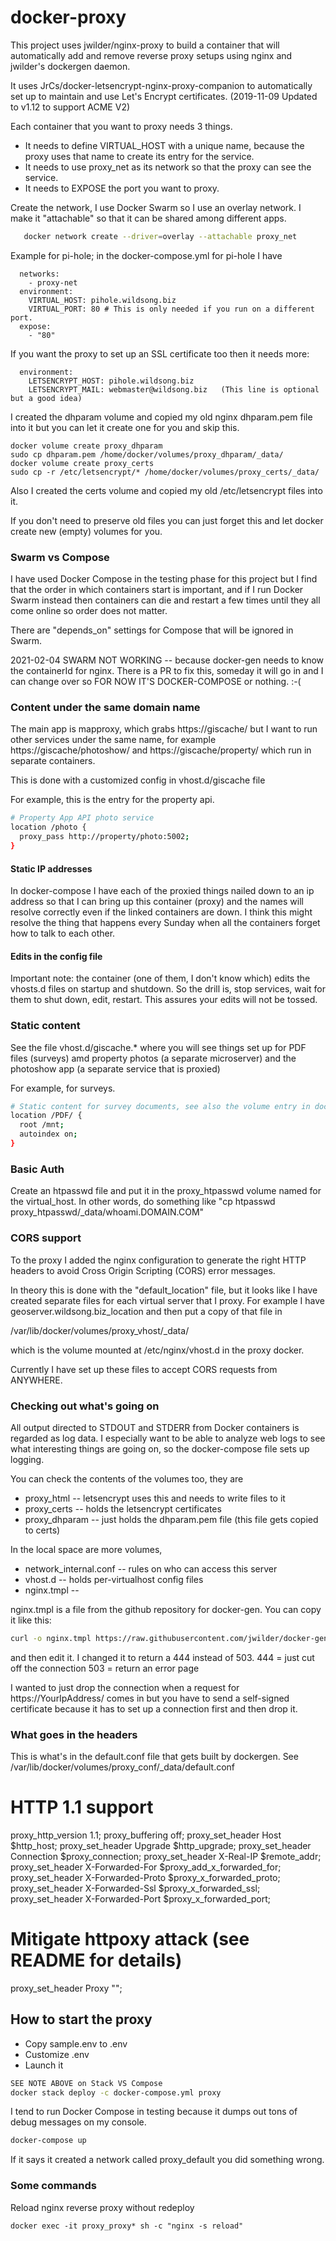 # docker-proxy

This project uses jwilder/nginx-proxy to build a container that
will automatically add and remove reverse proxy setups using nginx
and jwilder's dockergen daemon.

It uses JrCs/docker-letsencrypt-nginx-proxy-companion to 
automatically set up to maintain and use Let's Encrypt certificates.
(2019-11-09 Updated to v1.12 to support ACME V2)

Each container that you want to proxy needs 3 things.

* It needs to define VIRTUAL_HOST with a unique name, because the proxy
uses that name to create its entry for the service.
* It needs to use proxy_net as its network so that the proxy can see the service.
* It needs to EXPOSE the port you want to proxy.

Create the network, I use Docker Swarm so I use an overlay network.
I make it "attachable" so that it can be shared among different apps.

```bash
   docker network create --driver=overlay --attachable proxy_net
``` 

Example for pi-hole; in the docker-compose.yml for pi-hole I have

```
  networks:
    - proxy-net
  environment:
    VIRTUAL_HOST: pihole.wildsong.biz
    VIRTUAL_PORT: 80 # This is only needed if you run on a different port.
  expose:
    - "80"
```

If you want the proxy to set up an SSL certificate too then it needs more:

```
  environment:
    LETSENCRYPT_HOST: pihole.wildsong.biz
    LETSENCRYPT_MAIL: webmaster@wildsong.biz   (This line is optional but a good idea)
```

I created the dhparam volume and copied my old nginx dhparam.pem file
into it but you can let it create one for you and skip this.

```
docker volume create proxy_dhparam
sudo cp dhparam.pem /home/docker/volumes/proxy_dhparam/_data/
docker volume create proxy_certs
sudo cp -r /etc/letsencrypt/* /home/docker/volumes/proxy_certs/_data/
```

Also I created the certs volume and copied my old /etc/letsencrypt
files into it.

If you don't need to preserve old files you can just forget this and
let docker create new (empty) volumes for you.

### Swarm vs Compose

I have used Docker Compose in the testing phase for this project but I
find that the order in which containers start is important, and if I
run Docker Swarm instead then containers can die and restart a few
times until they all come online so order does not matter.

There are "depends_on" settings for Compose that will be ignored in Swarm.

2021-02-04 SWARM NOT WORKING -- because docker-gen needs to know the
containerId for nginx.  There is a PR to fix this, someday it will go
in and I can change over so FOR NOW IT'S DOCKER-COMPOSE or nothing. :-(


### Content under the same domain name

The main app is mapproxy, which grabs https://giscache/
but I want to run other services under the same name,
for example https://giscache/photoshow/ and
https://giscache/property/ which run in separate containers.

This is done with a customized config in vhost.d/giscache file

For example, this is the entry for the property api.

```bash
# Property App API photo service
location /photo {
  proxy_pass http://property/photo:5002;
}
```

#### Static IP addresses

In docker-compose I have each of the proxied things nailed down to an ip address
so that I can bring up this container (proxy) and the names will resolve correctly
even if the linked containers are down. I think this might resolve the thing that
happens every Sunday when all the containers forget how to talk to each other.

#### Edits in the config file

Important note: the container (one of them, I don't know which) edits
the vhosts.d files on startup and shutdown. So the drill is, stop
services, wait for them to shut down, edit, restart. This assures your
edits will not be tossed.

### Static content

See the file vhost.d/giscache.*
where you will see things set up for PDF files (surveys)
amd property photos (a separate microserver)
and the photoshow app (a separate service that is proxied)

For example, for surveys.

```bash
# Static content for survey documents, see also the volume entry in docker-compose.yml
location /PDF/ {
  root /mnt;
  autoindex on;
}
```

### Basic Auth

Create an htpasswd file and put it in the proxy_htpasswd volume
named for the virtual_host. In other words, do something like
"cp htpasswd proxy_htpasswd/_data/whoami.DOMAIN.COM"


### CORS support

To the proxy I added the nginx configuration to generate the right
HTTP headers to avoid Cross Origin Scripting (CORS) error messages.

In theory this is done with the "default_location" file,
but it looks like I have created separate files for each virtual server
that I proxy. For example I have geoserver.wildsong.biz_location
and then put a copy of that file in

   /var/lib/docker/volumes/proxy_vhost/_data/
   
which is the volume mounted at /etc/nginx/vhost.d in the proxy docker.

Currently I have set up these files to accept CORS requests from ANYWHERE.


### Checking out what's going on

All output directed to STDOUT and STDERR from Docker containers is
regarded as log data. I especially want to be able to analyze web logs
to see what interesting things are going on, so the docker-compose
file sets up logging.

You can check the contents of the volumes too, they are

* proxy_html -- letsencrypt uses this and needs to write files to it
* proxy_certs -- holds the letsencrypt certificates
* proxy_dhparam -- just holds the dhparam.pem file (this file gets copied to certs)

In the local space are more volumes,
* network_internal.conf -- rules on who can access this server
* vhost.d -- holds per-virtualhost config files
* nginx.tmpl --

nginx.tmpl is a file from the github repository for docker-gen.
You can copy it like this:

```bash
curl -o nginx.tmpl https://raw.githubusercontent.com/jwilder/docker-gen/master/templates/nginx.tmpl
```

and then edit it. I changed it to return a 444 instead of 503.
444 = just cut off the connection 503 = return an error page

I wanted to just drop the connection when a request for
https://YourIpAddress/ comes in but you have to send a self-signed
certificate because it has to set up a connection first and then drop it.

### What goes in the headers

This is what's in the default.conf file that gets built by dockergen.
See /var/lib/docker/volumes/proxy_conf/_data/default.conf

# HTTP 1.1 support
proxy_http_version 1.1;
proxy_buffering off;
proxy_set_header Host $http_host;
proxy_set_header Upgrade $http_upgrade;
proxy_set_header Connection $proxy_connection;
proxy_set_header X-Real-IP $remote_addr;
proxy_set_header X-Forwarded-For $proxy_add_x_forwarded_for;
proxy_set_header X-Forwarded-Proto $proxy_x_forwarded_proto;
proxy_set_header X-Forwarded-Ssl $proxy_x_forwarded_ssl;
proxy_set_header X-Forwarded-Port $proxy_x_forwarded_port;
# Mitigate httpoxy attack (see README for details)
proxy_set_header Proxy "";


## How to start the proxy

* Copy sample.env to .env
* Customize .env
* Launch it

```bash
SEE NOTE ABOVE on Stack VS Compose
docker stack deploy -c docker-compose.yml proxy
```

I tend to run Docker Compose in testing because it dumps out tons of
debug messages on my console.

```bash
docker-compose up
```

If it says it created a network called proxy_default you did something wrong.

### Some commands

Reload nginx reverse proxy without redeploy

    docker exec -it proxy_proxy* sh -c "nginx -s reload"

